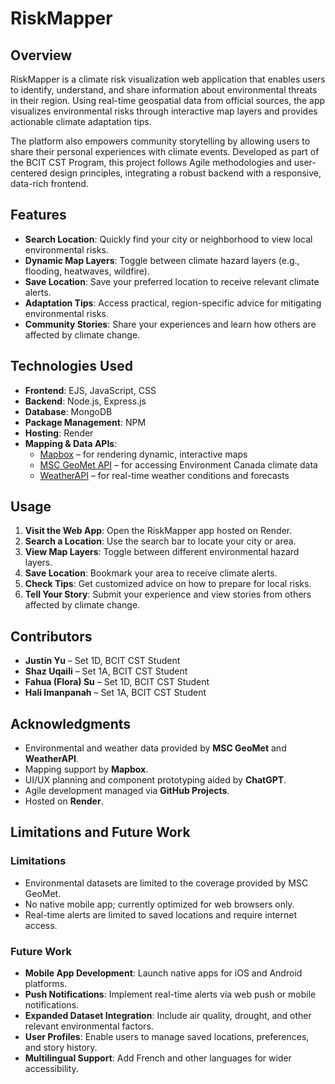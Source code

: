 # RiskMapper

## Overview

RiskMapper is a climate risk visualization web application that enables users to identify, understand, and share information about environmental threats in their region. Using real-time geospatial data from official sources, the app visualizes environmental risks through interactive map layers and provides actionable climate adaptation tips.

The platform also empowers community storytelling by allowing users to share their personal experiences with climate events. Developed as part of the BCIT CST Program, this project follows Agile methodologies and user-centered design principles, integrating a robust backend with a responsive, data-rich frontend.

## Features

- **Search Location**: Quickly find your city or neighborhood to view local environmental risks.
- **Dynamic Map Layers**: Toggle between climate hazard layers (e.g., flooding, heatwaves, wildfire).
- **Save Location**: Save your preferred location to receive relevant climate alerts.
- **Adaptation Tips**: Access practical, region-specific advice for mitigating environmental risks.
- **Community Stories**: Share your experiences and learn how others are affected by climate change.

## Technologies Used

- **Frontend**: EJS, JavaScript, CSS
- **Backend**: Node.js, Express.js
- **Database**: MongoDB
- **Package Management**: NPM
- **Hosting**: Render
- **Mapping & Data APIs**:
  - [Mapbox](https://www.mapbox.com/) – for rendering dynamic, interactive maps
  - [MSC GeoMet API](https://www.canada.ca/en/environment-climate-change/services/weather-general-tools-resources/weather-tools-specialized-data/msc-geomet-api-geospatial-web-services.html) – for accessing Environment Canada climate data
  - [WeatherAPI](https://www.weatherapi.com/) – for real-time weather conditions and forecasts

## Usage

1. **Visit the Web App**: Open the RiskMapper app hosted on Render.
2. **Search a Location**: Use the search bar to locate your city or area.
3. **View Map Layers**: Toggle between different environmental hazard layers.
4. **Save Location**: Bookmark your area to receive climate alerts.
5. **Check Tips**: Get customized advice on how to prepare for local risks.
6. **Tell Your Story**: Submit your experience and view stories from others affected by climate change.

## Contributors

- **Justin Yu** – Set 1D, BCIT CST Student  
- **Shaz Uqaili** – Set 1A, BCIT CST Student  
- **Fahua (Flora) Su** – Set 1D, BCIT CST Student  
- **Hali Imanpanah** – Set 1A, BCIT CST Student  

## Acknowledgments

- Environmental and weather data provided by **MSC GeoMet** and **WeatherAPI**.
- Mapping support by **Mapbox**.
- UI/UX planning and component prototyping aided by **ChatGPT**.
- Agile development managed via **GitHub Projects**.
- Hosted on **Render**.

## Limitations and Future Work

### Limitations

- Environmental datasets are limited to the coverage provided by MSC GeoMet.
- No native mobile app; currently optimized for web browsers only.
- Real-time alerts are limited to saved locations and require internet access.

### Future Work

- **Mobile App Development**: Launch native apps for iOS and Android platforms.
- **Push Notifications**: Implement real-time alerts via web push or mobile notifications.
- **Expanded Dataset Integration**: Include air quality, drought, and other relevant environmental factors.
- **User Profiles**: Enable users to manage saved locations, preferences, and story history.
- **Multilingual Support**: Add French and other languages for wider accessibility.
